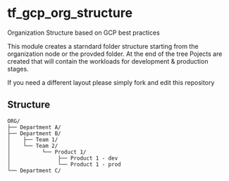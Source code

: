 # tf_gcp_org_structure
Organization Structure based on GCP best practices

This module creates a starndard folder structure starting from the organization node or the provded folder.
At the end of the tree Pojects are created that will contain the workloads for development & production stages.

If you need a different layout please simply fork and edit this repository

## Structure

```
ORG/
├── Department A/
├── Department B/
│    ├── Team 1/
│    └── Team 2/
│          └── Product 1/
│               ├── Product 1 - dev
│               └── Product 1 - prod    
└── Department C/
```